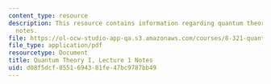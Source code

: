 ```yaml
---
content_type: resource
description: This resource contains information regarding quantum theory I, lecture
  notes.
file: https://ol-ocw-studio-app-qa.s3.amazonaws.com/courses/8-321-quantum-theory-i-fall-2017/d08f5dcf8551694381fe47bc9787bb49_MIT8_321F17_lec1.pdf
file_type: application/pdf
resourcetype: Document
title: Quantum Theory I, Lecture 1 Notes
uid: d08f5dcf-8551-6943-81fe-47bc9787bb49
---
```

